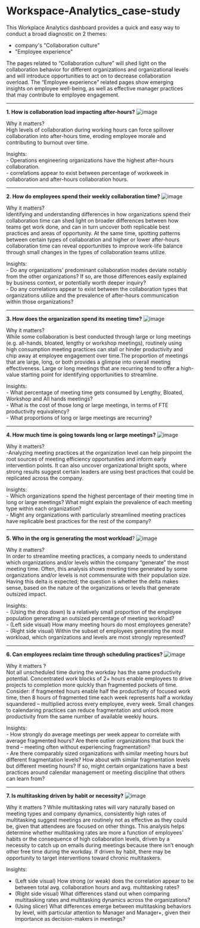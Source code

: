 # Workspace-Analytics_case-study



This Workplace Analytics dashboard provides a quick and easy way to conduct a broad diagnostic on 2 themes: 
- company's "Collaboration culture" 
- "Employee experience"

The pages related to “Collaboration culture” will shed light on the collaboration behavior for different organizations and organizational levels and will introduce opportunities to act on to decrease collaboration overload.
The “Employee experience” related pages show emerging insights on employee well-being, as well as effective manager practices that may contribute to employee engagement.

-----------------------------------------------------------------------------------------------------------------------------------------------------------------------

**1. How is collaboration load impacting after-hours?**
![image](https://user-images.githubusercontent.com/49934575/202188437-9e2cd722-0a2f-4c51-83d2-03defd930292.png)  

Why it matters?
<br> High levels of collaboration during working hours can force spillover collaboration into after-hours time, eroding employee morale and contributing to burnout over time.

Insights:<br>- Operations engineering   organizations have the highest after-hours collaboration.<br> - correlations appear to exist between percentage of workweek in collaboration and after-hours collaboration hours.

-----------------------------------------------------------------------------------------------------------------------------------------------------------------------

**2. How do employees spend their weekly collaboration time?**
![image](https://user-images.githubusercontent.com/49934575/202195093-eda5d87c-a4d2-4ec9-bad9-dab4e941a597.png)

Why it matters?
<br>Identifying and understanding differences in how organizations spend their collaboration time can shed light on broader differences between how teams get work done, and can in turn uncover both replicable best practices and areas of opportunity. At the same time, spotting patterns between certain types of collaboration and higher or lower after-hours collaboration time can reveal opportunities to improve work-life balance through small changes in the types of collaboration teams utilize.

Insights:
<br>- Do any organizations' predominant collaboration modes deviate notably from the other organizations? If so, are those differences easily explained by business context, or potentially worth deeper inquiry?
<br>- Do any correlations appear to exist between the collaboration types that organizations utilize and the prevalence of after-hours communication within those organizations?

-----------------------------------------------------------------------------------------------------------------------------------------------------------------------

**3. How does the organization spend its meeting time?**
![image](https://user-images.githubusercontent.com/49934575/202195886-a7276bf6-646e-4956-97eb-2c577efea92b.png)

Why it matters?
<br>While some collaboration is best conducted through large or long meetings (e.g. all-hands, bloated, lengthy or workshop meetings), routinely using high consumption meeting practices can stall or hinder productivity and chip away at employee engagement over time.The proportion of meetings that are large, long, or both provides a glimpse into overall meeting effectiveness. Large or long meetings that are recurring tend to offer a high-value starting point for identifying opportunities to streamline.

Insights:
<br>- What percentage of meeting time gets consumed by Lengthy, Bloated, Workshop and All hands meetings?
<br>- What is the cost of those long or large meetings, in terms of FTE productivity equivalency?
<br>- What proportions of long or large meetings are recurring?
 
 ----------------------------------------------------------------------------------------------------------------------------------------------------------------------

**4. How much time is going towards long or large meetings?**
![image](https://user-images.githubusercontent.com/49934575/202197313-01be6775-8daf-4125-a208-b140f2854102.png)

Why it matters?
<br>-Analyzing meeting practices at the organization level can help pinpoint the root sources of meeting efficiency opportunities and inform early intervention points. It can also uncover organizational bright spots, where strong results suggest certain leaders are using best practices that could be replicated across the company. 

Insights:
<br>- Which organizations spend the highest percentage of their meeting time in long or large meetings? What might explain the prevalence of each meeting type within each organization?
<br>- Might any organizations with particularly streamlined meeting practices have replicable best practices for the rest of the company?

-----------------------------------------------------------------------------------------------------------------------------------------------------------------------

**5. Who in the org is generating the most workload**?
![image](https://user-images.githubusercontent.com/49934575/202199322-a722370d-dd42-48d4-ad34-bbbe68984ab6.png)

Why it matters?
<br>In order to streamline meeting practices, a company needs to understand which organizations and/or levels within the company “generate” the most meeting time. Often, this analysis shows meeting time generated by some organizations and/or levels is not commensurate with their population size. Having this delta is expected; the question is whether the delta makes sense, based on the nature of the organizations or levels that generate outsized impact.

Insights:
<br>- (Using the drop down) Is a relatively small proportion of the employee population generating an outsized percentage of meeting workload?
<br>- (Left side visual) How many meeting hours do most employees generate?
<br>- (Right side visual) Within the subset of employees generating the most workload, which organizations and levels are most strongly represented?

-----------------------------------------------------------------------------------------------------------------------------------------------------------------------

**6. Can employees reclaim time through scheduling practices?**
![image](https://user-images.githubusercontent.com/49934575/202200358-9beaef75-3f25-488d-b816-d06ea2d7095d.png)

Why it matters ?
<br>Not all unscheduled time during the workday has the same productivity potential. Concentrated work blocks of 2+ hours enable employees to drive projects to completion more quickly than fragmented pockets of time. Consider: if fragmented hours enable half the productivity of focused work time, then 8 hours of fragmented time each week represents half a workday squandered – multiplied across every employee, every week. Small changes to calendaring practices can reduce fragmentation and unlock more productivity from the same number of available weekly hours.

Insights:
<br>- How strongly do average meetings per week appear to correlate with average fragmented hours? Are there outlier organizations that buck the trend – meeting often without experiencing fragmentation?
<br>- Are there comparably sized organizations with similar meeting hours but different fragmentation levels? How about with similar fragmentation levels but different meeting hours? If so, might certain organizations have a best practices around calendar management or meeting discipline that others can learn from?

-----------------------------------------------------------------------------------------------------------------------------------------------------------------------

**7. Is multitasking driven by habit or necessity?**
![image](https://user-images.githubusercontent.com/49934575/202201492-bec2417c-f29e-4894-aa1c-a51a67443117.png)

Why it matters ?
While multitasking rates will vary naturally based on meeting types and company dynamics, consistently high rates of multitasking suggest meetings are routinely not as effective as they could be, given that attendees are focused on other things. This analysis helps determine whether multitasking rates are more a function of employees’ habits or the consequence of high collaboration levels, driven by a necessity to catch up on emails during  meetings because there isn’t enough other free time during the workday. If driven by habit, there may be opportunity to target interventions toward chronic multitaskers.

Insights:
- (Left side visual) How strong (or weak) does the correlation appear to be between total avg. collaboration hours and avg. multitasking rates?
- (Right side visual) What differences stand out when comparing multitasking rates and multitasking dynamics across the organizations? 
- (Using slicer) What differences emerge between multitasking behaviors by level, with particular attention to Manager and Manager+, given their importance as decision-makers in meetings?

























